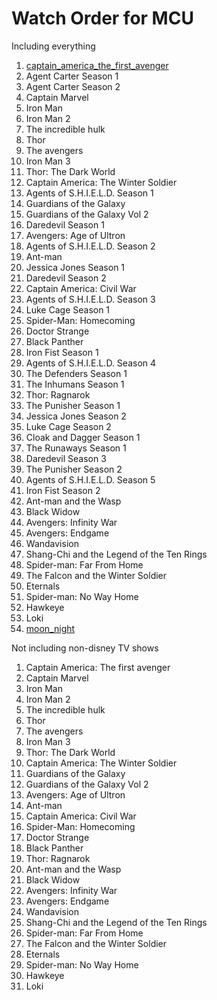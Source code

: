 # Watch Order for MCU
Including everything
1. [captain_america_the_first_avenger](Movies/captain_america_the_first_avenger.md)
2. Agent Carter Season 1
3. Agent Carter Season 2
4. Captain Marvel
5. Iron Man
6. Iron Man 2
7. The incredible hulk
8. Thor
9. The avengers
10. Iron Man 3
11. Thor: The Dark World
12. Captain America: The Winter Soldier
13. Agents of S.H.I.E.L.D. Season 1
14. Guardians of the Galaxy
15. Guardians of the Galaxy Vol 2
16. Daredevil Season 1
17. Avengers: Age of Ultron
18. Agents of S.H.I.E.L.D. Season 2
19. Ant-man
20. Jessica Jones Season 1
21. Daredevil Season 2
22. Captain America: Civil War
23. Agents of S.H.I.E.L.D. Season 3
24. Luke Cage Season 1
25. Spider-Man: Homecoming
26. Doctor Strange
27. Black Panther
28. Iron Fist Season 1
29. Agents of S.H.I.E.L.D. Season 4
30. The Defenders Season 1
31. The Inhumans Season 1
32. Thor: Ragnarok
33. The Punisher Season 1
34. Jessica Jones Season 2
35. Luke Cage Season 2
36. Cloak and Dagger Season 1
37. The Runaways Season 1
38. Daredevil Season 3
39. The Punisher Season 2
40. Agents of S.H.I.E.L.D. Season 5
41. Iron Fist Season 2
42. Ant-man and the Wasp
43. Black Widow
44. Avengers: Infinity War
45. Avengers: Endgame
46. Wandavision
47. Shang-Chi and the Legend of the Ten Rings
48. Spider-man: Far From Home
49. The Falcon and the Winter Soldier
50. Eternals
51. Spider-man: No Way Home
52. Hawkeye
53. Loki
54. [moon_night](Shows/moon_night.md)


Not including non-disney TV shows
1. Captain America: The first avenger
2. Captain Marvel
3. Iron Man
4. Iron Man 2
5. The incredible hulk
6. Thor
7. The avengers
8. Iron Man 3
9. Thor: The Dark World
10. Captain America: The Winter Soldier
11. Guardians of the Galaxy
12. Guardians of the Galaxy Vol 2
13. Avengers: Age of Ultron
14. Ant-man
15. Captain America: Civil War
16. Spider-Man: Homecoming
17. Doctor Strange
18. Black Panther
19. Thor: Ragnarok
20. Ant-man and the Wasp
21. Black Widow
22. Avengers: Infinity War
23. Avengers: Endgame
24. Wandavision
25. Shang-Chi and the Legend of the Ten Rings
26. Spider-man: Far From Home
27. The Falcon and the Winter Soldier
28. Eternals
29. Spider-man: No Way Home
30. Hawkeye
31. Loki


